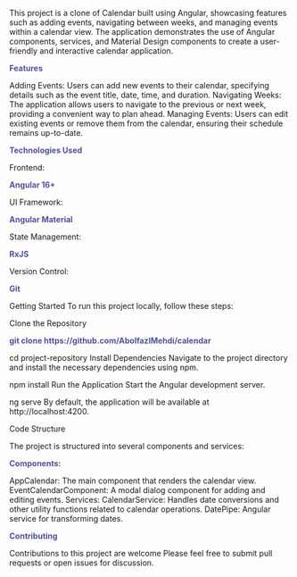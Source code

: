 This project is a clone of Calendar built using Angular, showcasing features such as adding events, navigating between weeks, and managing events within a calendar view. The application demonstrates the use of Angular components, services, and Material Design components to create a user-friendly and interactive calendar application.

<p style=" font-weight: bold;color: #50509b">Features<p>

Adding Events: Users can add new events to their calendar, specifying details such as the event title, date, time, and duration.
Navigating Weeks: The application allows users to navigate to the previous or next week, providing a convenient way to plan ahead.
Managing Events: Users can edit existing events or remove them from the calendar, ensuring their schedule remains up-to-date.
 
<p style=" font-weight: bold;color: #50509b">Technologies Used</p>

Frontend: <p style=" font-weight: bold;color: #50509b">Angular 16+</p>

UI Framework: <p style=" font-weight: bold;color: #50509b">Angular Material</p>

State Management: <p style=" font-weight: bold;color: #50509b">RxJS</p>

Version Control: <p style=" font-weight: bold;color: #50509b">Git</p>

Getting Started
To run this project locally, follow these steps:

Clone the Repository

<p style=" font-weight: bold;color: #50509b">git clone https://github.com/AbolfazlMehdi/calendar</p>

cd project-repository
Install Dependencies
Navigate to the project directory and install the necessary dependencies using npm.

npm install
Run the Application
Start the Angular development server.

ng serve
By default, the application will be available at http://localhost:4200.

Code Structure

The project is structured into several components and services:

<p style=" font-weight: bold;color: #50509b">Components:</p>

AppCalendar: The main component that renders the calendar view.
EventCalendarComponent: A modal dialog component for adding and editing events.
Services:
CalendarService: Handles date conversions and other utility functions related to calendar operations.
DatePipe: Angular service for transforming dates.

<p style=" font-weight: bold;color: #50509b">Contributing</p>

Contributions to this project are welcome Please feel free to submit pull requests or open issues for discussion.
 